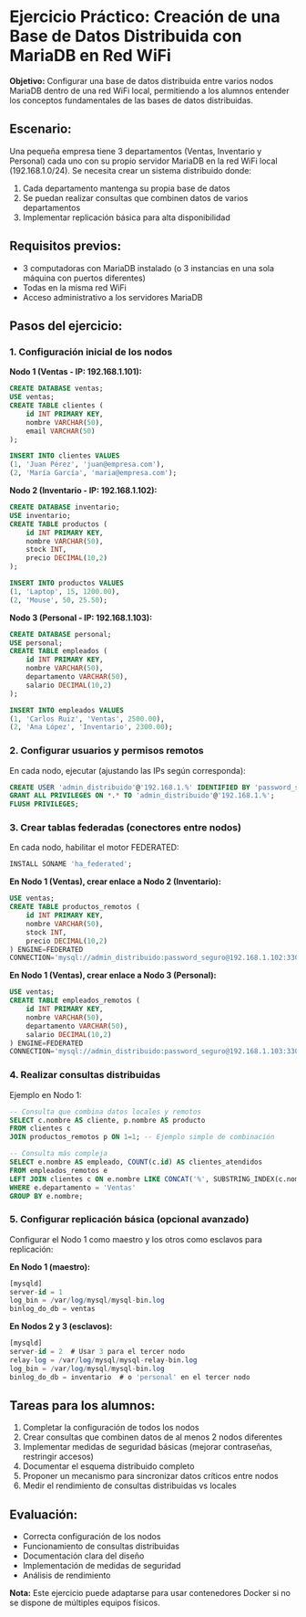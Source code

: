 # Ejercicio Práctico: Creación de una Base de Datos Distribuida con MariaDB en Red WiFi

**Objetivo:** Configurar una base de datos distribuida entre varios nodos MariaDB dentro de una red WiFi local, permitiendo a los alumnos entender los conceptos fundamentales de las bases de datos distribuidas.

## Escenario:
Una pequeña empresa tiene 3 departamentos (Ventas, Inventario y Personal) cada uno con su propio servidor MariaDB en la red WiFi local (192.168.1.0/24). Se necesita crear un sistema distribuido donde:

1. Cada departamento mantenga su propia base de datos
2. Se puedan realizar consultas que combinen datos de varios departamentos
3. Implementar replicación básica para alta disponibilidad

## Requisitos previos:
- 3 computadoras con MariaDB instalado (o 3 instancias en una sola máquina con puertos diferentes)
- Todas en la misma red WiFi
- Acceso administrativo a los servidores MariaDB

## Pasos del ejercicio:

### 1. Configuración inicial de los nodos

**Nodo 1 (Ventas - IP: 192.168.1.101):**
```sql
CREATE DATABASE ventas;
USE ventas;
CREATE TABLE clientes (
    id INT PRIMARY KEY,
    nombre VARCHAR(50),
    email VARCHAR(50)
);

INSERT INTO clientes VALUES 
(1, 'Juan Pérez', 'juan@empresa.com'),
(2, 'María García', 'maria@empresa.com');
```

**Nodo 2 (Inventario - IP: 192.168.1.102):**
```sql
CREATE DATABASE inventario;
USE inventario;
CREATE TABLE productos (
    id INT PRIMARY KEY,
    nombre VARCHAR(50),
    stock INT,
    precio DECIMAL(10,2)
);

INSERT INTO productos VALUES 
(1, 'Laptop', 15, 1200.00),
(2, 'Mouse', 50, 25.50);
```

**Nodo 3 (Personal - IP: 192.168.1.103):**
```sql
CREATE DATABASE personal;
USE personal;
CREATE TABLE empleados (
    id INT PRIMARY KEY,
    nombre VARCHAR(50),
    departamento VARCHAR(50),
    salario DECIMAL(10,2)
);

INSERT INTO empleados VALUES 
(1, 'Carlos Ruiz', 'Ventas', 2500.00),
(2, 'Ana López', 'Inventario', 2300.00);
```

### 2. Configurar usuarios y permisos remotos

En cada nodo, ejecutar (ajustando las IPs según corresponda):
```sql
CREATE USER 'admin_distribuido'@'192.168.1.%' IDENTIFIED BY 'password_seguro';
GRANT ALL PRIVILEGES ON *.* TO 'admin_distribuido'@'192.168.1.%';
FLUSH PRIVILEGES;
```

### 3. Crear tablas federadas (conectores entre nodos)

En cada nodo, habilitar el motor FEDERATED:
```sql
INSTALL SONAME 'ha_federated';
```

**En Nodo 1 (Ventas), crear enlace a Nodo 2 (Inventario):**
```sql
USE ventas;
CREATE TABLE productos_remotos (
    id INT PRIMARY KEY,
    nombre VARCHAR(50),
    stock INT,
    precio DECIMAL(10,2)
) ENGINE=FEDERATED 
CONNECTION='mysql://admin_distribuido:password_seguro@192.168.1.102:3306/inventario/productos';
```

**En Nodo 1 (Ventas), crear enlace a Nodo 3 (Personal):**
```sql
USE ventas;
CREATE TABLE empleados_remotos (
    id INT PRIMARY KEY,
    nombre VARCHAR(50),
    departamento VARCHAR(50),
    salario DECIMAL(10,2)
) ENGINE=FEDERATED 
CONNECTION='mysql://admin_distribuido:password_seguro@192.168.1.103:3306/personal/empleados';
```

### 4. Realizar consultas distribuidas

Ejemplo en Nodo 1:
```sql
-- Consulta que combina datos locales y remotos
SELECT c.nombre AS cliente, p.nombre AS producto
FROM clientes c
JOIN productos_remotos p ON 1=1; -- Ejemplo simple de combinación

-- Consulta más compleja
SELECT e.nombre AS empleado, COUNT(c.id) AS clientes_atendidos
FROM empleados_remotos e
LEFT JOIN clientes c ON e.nombre LIKE CONCAT('%', SUBSTRING_INDEX(c.nombre, ' ', 1), '%')
WHERE e.departamento = 'Ventas'
GROUP BY e.nombre;
```

### 5. Configurar replicación básica (opcional avanzado)

Configurar el Nodo 1 como maestro y los otros como esclavos para replicación:

**En Nodo 1 (maestro):**
```sql
[mysqld]
server-id = 1
log_bin = /var/log/mysql/mysql-bin.log
binlog_do_db = ventas
```

**En Nodos 2 y 3 (esclavos):**
```sql
[mysqld]
server-id = 2  # Usar 3 para el tercer nodo
relay-log = /var/log/mysql/mysql-relay-bin.log
log_bin = /var/log/mysql/mysql-bin.log
binlog_do_db = inventario  # o 'personal' en el tercer nodo
```

## Tareas para los alumnos:

1. Completar la configuración de todos los nodos
2. Crear consultas que combinen datos de al menos 2 nodos diferentes
3. Implementar medidas de seguridad básicas (mejorar contraseñas, restringir accesos)
4. Documentar el esquema distribuido completo
5. Proponer un mecanismo para sincronizar datos críticos entre nodos
6. Medir el rendimiento de consultas distribuidas vs locales

## Evaluación:
- Correcta configuración de los nodos
- Funcionamiento de consultas distribuidas
- Documentación clara del diseño
- Implementación de medidas de seguridad
- Análisis de rendimiento

**Nota:** Este ejercicio puede adaptarse para usar contenedores Docker si no se dispone de múltiples equipos físicos.